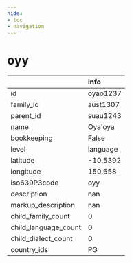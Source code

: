 ```yaml
---
hide:
- toc
- navigation
---
```

# oyy
|                      | info     |
|:---------------------|:---------|
| id                   | oyao1237 |
| family_id            | aust1307 |
| parent_id            | suau1243 |
| name                 | Oya'oya  |
| bookkeeping          | False    |
| level                | language |
| latitude             | -10.5392 |
| longitude            | 150.658  |
| iso639P3code         | oyy      |
| description          | nan      |
| markup_description   | nan      |
| child_family_count   | 0        |
| child_language_count | 0        |
| child_dialect_count  | 0        |
| country_ids          | PG       |
